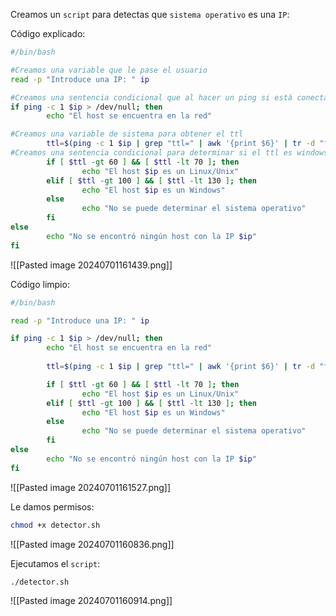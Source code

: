 
Creamos un ``script`` para detectas que ``sistema operativo`` es una ``IP``:

Código explicado:

```Bash
#/bin/bash

#Creamos una variable que le pase el usuario
read -p "Introduce una IP: " ip

#Creamos una sentencia condicional que al hacer un ping si está conectado o no
if ping -c 1 $ip > /dev/null; then
        echo "El host se encuentra en la red"

#Creamos una variable de sistema para obtener el ttl
        ttl=$(ping -c 1 $ip | grep "ttl=" | awk '{print $6}' | tr -d "ttl=")
#Creamos una sentencia condicional para determinar si el ttl es windows o linux
        if [ $ttl -gt 60 ] && [ $ttl -lt 70 ]; then
                echo "El host $ip es un Linux/Unix"
        elif [ $ttl -gt 100 ] && [ $ttl -lt 130 ]; then
                echo "El host $ip es un Windows"
        else
                echo "No se puede determinar el sistema operativo"
        fi
else
        echo "No se encontró ningún host con la IP $ip"
fi
```

![[Pasted image 20240701161439.png]]

Código limpio:

```Bash
#/bin/bash

read -p "Introduce una IP: " ip

if ping -c 1 $ip > /dev/null; then
        echo "El host se encuentra en la red"
        
        ttl=$(ping -c 1 $ip | grep "ttl=" | awk '{print $6}' | tr -d "ttl=")

        if [ $ttl -gt 60 ] && [ $ttl -lt 70 ]; then
                echo "El host $ip es un Linux/Unix"
        elif [ $ttl -gt 100 ] && [ $ttl -lt 130 ]; then
                echo "El host $ip es un Windows"
        else
                echo "No se puede determinar el sistema operativo"
        fi
else
        echo "No se encontró ningún host con la IP $ip"
fi
```

![[Pasted image 20240701161527.png]]

Le damos permisos:

```Bash
chmod +x detector.sh
```

![[Pasted image 20240701160836.png]]

Ejecutamos el ``script``:

```Bash
./detector.sh
```

![[Pasted image 20240701160914.png]]
